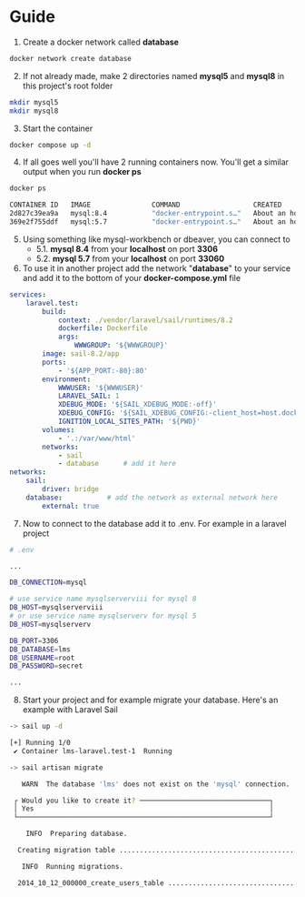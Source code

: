 # Guide

1. Create a docker network called **database**
```bash
docker network create database
```
2. If not already made, make 2 directories named **mysql5** and **mysql8** in this project's root folder
```bash
mkdir mysql5
mkdir mysql8
```
3. Start the container
```bash
docker compose up -d
```
4. If all goes well you'll have 2 running containers now. You'll get a similar output when you run **docker ps**
```bash
docker ps

CONTAINER ID   IMAGE               COMMAND                  CREATED             STATUS             PORTS                                                                      NAMES
2d827c39ea9a   mysql:8.4           "docker-entrypoint.s…"   About an hour ago   Up About an hour   0.0.0.0:3306->3306/tcp, :::3306->3306/tcp, 33060/tcp                       mysqlserverviii
369e2f755ddf   mysql:5.7           "docker-entrypoint.s…"   About an hour ago   Up About an hour   33060/tcp, 0.0.0.0:33060->3306/tcp, [::]:33060->3306/tcp                   mysqlserverv
```
5. Using something like mysql-workbench or dbeaver, you can connect to
    - 5.1. **mysql 8.4** from your **localhost** on port **3306**
    - 5.2. **mysql 5.7** from your **localhost** on port **33060**
6. To use it in another project add the network "**database**" to your service and add it to the bottom of your **docker-compose.yml** file
```yml
services:
    laravel.test:
        build:
            context: ./vendor/laravel/sail/runtimes/8.2
            dockerfile: Dockerfile
            args:
                WWWGROUP: '${WWWGROUP}'
        image: sail-8.2/app
        ports:
            - '${APP_PORT:-80}:80'
        environment:
            WWWUSER: '${WWWUSER}'
            LARAVEL_SAIL: 1
            XDEBUG_MODE: '${SAIL_XDEBUG_MODE:-off}'
            XDEBUG_CONFIG: '${SAIL_XDEBUG_CONFIG:-client_host=host.docker.internal}'
            IGNITION_LOCAL_SITES_PATH: '${PWD}'
        volumes:
            - '.:/var/www/html'
        networks:
            - sail
            - database      # add it here
networks:
    sail:
        driver: bridge
    database:           # add the network as external network here
        external: true
```
7. Now to connect to the database add it to .env. For example in a laravel project
```bash
# .env

...

DB_CONNECTION=mysql

# use service name mysqlserverviii for mysql 8
DB_HOST=mysqlserverviii
# or use service name mysqlserverv for mysql 5
DB_HOST=mysqlserverv

DB_PORT=3306
DB_DATABASE=lms
DB_USERNAME=root
DB_PASSWORD=secret

...

```
8. Start your project and for example migrate your database. Here's an example with Laravel Sail
```bash
-> sail up -d

[+] Running 1/0
 ✔ Container lms-laravel.test-1  Running

-> sail artisan migrate

   WARN  The database 'lms' does not exist on the 'mysql' connection.

 ┌ Would you like to create it? ────────────────────────────────┐
 │ Yes                                                          │
 └──────────────────────────────────────────────────────────────┘

    INFO  Preparing database.

  Creating migration table ............................................................................................................... 14ms DONE

   INFO  Running migrations.

  2014_10_12_000000_create_users_table ................................................................................................... 86ms DONE
```
